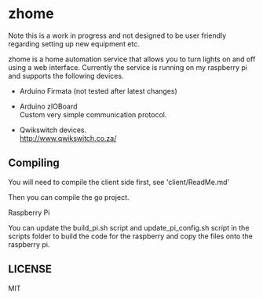 # zhome

Note this is a work in progress and not designed to be user friendly regarding setting up new equipment etc.

zhome is a home automation service that allows you to turn lights on and off using a web interface. Currently the service is running on my raspberry pi and supports the following devices.

* Arduino Firmata (not tested after latest changes)

* Arduino zIOBoard  
  Custom very simple communication protocol.

* Qwikswitch devices.  
  http://www.qwikswitch.co.za/

## Compiling

You will need to compile the client side first, see 'client/ReadMe.md'

Then you can compile the go project.

Raspberry Pi

You can update the build_pi.sh script and update_pi_config.sh script in the scripts folder to build the code for the raspberry and copy the files onto the raspberry pi.

## LICENSE

MIT
